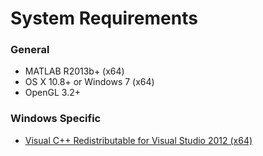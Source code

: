 # System Requirements

### General
- MATLAB R2013b+ (x64)
- OS X 10.8+ or Windows 7 (x64)
- OpenGL 3.2+

### Windows Specific
- [Visual C++ Redistributable for Visual Studio 2012 (x64)](https://www.microsoft.com/en-us/download/details.aspx?id=30679)
